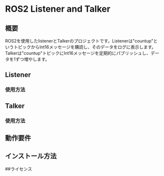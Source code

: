 # ROS2 Listener and Talker

## 概要
ROS2を使用したlistenerとTalkerのプロジェクトです。Listenerは"countup"というトピックからInt16メッセージを購読し、そのデータをログに表示します。Talkerは"countup"トピックにInt16メッセージを定期的にパブリッシュし、データを1ずつ増やします。

## Listener

### 使用方法

## Talker

### 使用方法

## 動作要件

## インストール方法

##ライセンス
